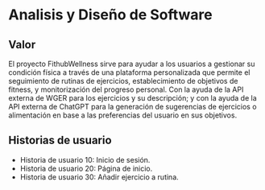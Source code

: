 # Analisis y Diseño de Software

## Valor

El proyecto FithubWellness sirve para ayudar a los usuarios a gestionar su condición física a través de una plataforma personalizada que permite el seguimiento de rutinas de ejercicios, establecimiento de objetivos de fitness, y monitorización del progreso personal. Con la ayuda de la API externa de WGER para los ejercicios y su descripción; y con la ayuda de la API externa de ChatGPT para la generación de sugerencias de ejercicios o alimentación en base a las preferencias del usuario en sus objetivos.

## Historias de usuario

- Historia de usuario 10: Inicio de sesión.
- Historia de usuario 20: Página de inicio.
- Historia de usuario 30: Añadir ejercicio a rutina.